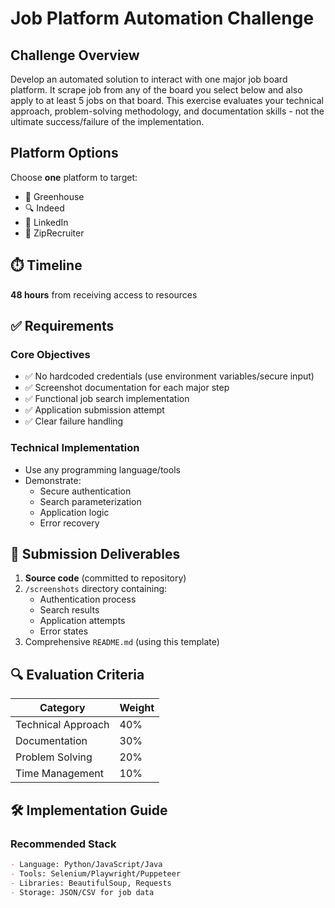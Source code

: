 # Job Platform Automation Challenge

## Challenge Overview
Develop an automated solution to interact with one major job board platform. It scrape job from  any of the board you select below and also apply to at least 5 jobs on that board. This exercise evaluates your technical approach, problem-solving methodology, and documentation skills - not the ultimate success/failure of the implementation.

## Platform Options
Choose **one** platform to target:
- 🏢 Greenhouse
- 🔍 Indeed  
- 💼 LinkedIn
- 📌 ZipRecruiter

## ⏱️ Timeline
**48 hours** from receiving access to resources

## ✅ Requirements

### Core Objectives
- ✅ No hardcoded credentials (use environment variables/secure input)
- ✅ Screenshot documentation for each major step
- ✅ Functional job search implementation
- ✅ Application submission attempt
- ✅ Clear failure handling

### Technical Implementation
- Use any programming language/tools
- Demonstrate:
  - Secure authentication
  - Search parameterization
  - Application logic
  - Error recovery

## 📝 Submission Deliverables

1. **Source code** (committed to repository)
2. `/screenshots` directory containing:
   - Authentication process
   - Search results
   - Application attempts
   - Error states
3. Comprehensive `README.md` (using this template)

## 🔍 Evaluation Criteria

| Category          | Weight |
|-------------------|--------|
| Technical Approach | 40%    |
| Documentation      | 30%    |
| Problem Solving    | 20%    |
| Time Management    | 10%    |

## 🛠️ Implementation Guide

### Recommended Stack
```markdown
- Language: Python/JavaScript/Java
- Tools: Selenium/Playwright/Puppeteer
- Libraries: BeautifulSoup, Requests
- Storage: JSON/CSV for job data
